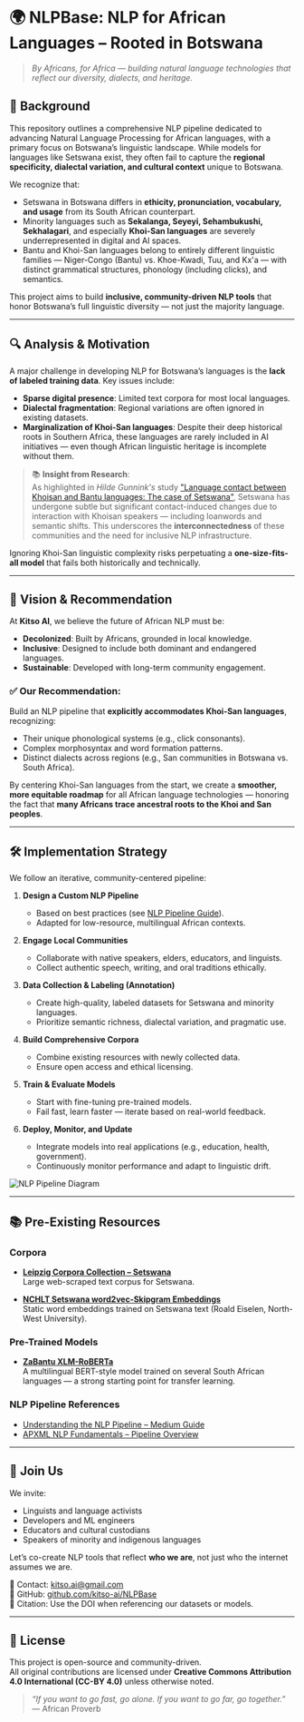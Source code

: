 # 🌍 NLPBase: NLP for African Languages – Rooted in Botswana

> *By Africans, for Africa — building natural language technologies that reflect our diversity, dialects, and heritage.*

## 📌 Background

This repository outlines a comprehensive NLP pipeline dedicated to advancing Natural Language Processing for African languages, with a primary focus on Botswana’s linguistic landscape. While models for languages like Setswana exist, they often fail to capture the **regional specificity, dialectal variation, and cultural context** unique to Botswana.

We recognize that:
- Setswana in Botswana differs in **ethicity, pronunciation, vocabulary, and usage** from its South African counterpart.
- Minority languages such as **Sekalanga, Seyeyi, Sehambukushi, Sekhalagari**, and especially **Khoi-San languages** are severely underrepresented in digital and AI spaces.
- Bantu and Khoi-San languages belong to entirely different linguistic families — Niger-Congo (Bantu) vs. Khoe-Kwadi, Tuu, and Kx'a — with distinct grammatical structures, phonology (including clicks), and semantics.

This project aims to build **inclusive, community-driven NLP tools** that honor Botswana’s full linguistic diversity — not just the majority language.

---

## 🔍 Analysis & Motivation

A major challenge in developing NLP for Botswana’s languages is the **lack of labeled training data**. Key issues include:

- **Sparse digital presence**: Limited text corpora for most local languages.
- **Dialectal fragmentation**: Regional variations are often ignored in existing datasets.
- **Marginalization of Khoi-San languages**: Despite their deep historical roots in Southern Africa, these languages are rarely included in AI initiatives — even though African linguistic heritage is incomplete without them.

> 📚 **Insight from Research**:  
> As highlighted in *Hilde Gunnink's* study ["Language contact between Khoisan and Bantu languages: The case of Setswana"](https://doi.org/10.2989/16073614.2020.1737158), Setswana has undergone subtle but significant contact-induced changes due to interaction with Khoisan speakers — including loanwords and semantic shifts. This underscores the **interconnectedness** of these communities and the need for inclusive NLP infrastructure.

Ignoring Khoi-San linguistic complexity risks perpetuating a **one-size-fits-all model** that fails both historically and technically.

---

## 🎯 Vision & Recommendation

At **Kitso AI**, we believe the future of African NLP must be:
- **Decolonized**: Built by Africans, grounded in local knowledge.
- **Inclusive**: Designed to include both dominant and endangered languages.
- **Sustainable**: Developed with long-term community engagement.

### ✅ Our Recommendation:
Build an NLP pipeline that **explicitly accommodates Khoi-San languages**, recognizing:
- Their unique phonological systems (e.g., click consonants).
- Complex morphosyntax and word formation patterns.
- Distinct dialects across regions (e.g., San communities in Botswana vs. South Africa).

By centering Khoi-San languages from the start, we create a **smoother, more equitable roadmap** for all African language technologies — honoring the fact that **many Africans trace ancestral roots to the Khoi and San peoples**.

---

## 🛠️ Implementation Strategy

We follow an iterative, community-centered pipeline:

1. **Design a Custom NLP Pipeline**
   - Based on best practices (see [NLP Pipeline Guide](https://medium.com/@asjad_ali/understanding-the-nlp-pipeline-a-comprehensive-guide-828b2b3cd4e2)).
   - Adapted for low-resource, multilingual African contexts.

2. **Engage Local Communities**
   - Collaborate with native speakers, elders, educators, and linguists.
   - Collect authentic speech, writing, and oral traditions ethically.

3. **Data Collection & Labeling (Annotation)**
   - Create high-quality, labeled datasets for Setswana and minority languages.
   - Prioritize semantic richness, dialectal variation, and pragmatic use.

4. **Build Comprehensive Corpora**
   - Combine existing resources with newly collected data.
   - Ensure open access and ethical licensing.

5. **Train & Evaluate Models**
   - Start with fine-tuning pre-trained models.
   - Fail fast, learn faster — iterate based on real-world feedback.

6. **Deploy, Monitor, and Update**
   - Integrate models into real applications (e.g., education, health, government).
   - Continuously monitor performance and adapt to linguistic drift.

![NLP Pipeline Diagram](attachment:61efdd46-6b34-4a18-8b51-cbc6b1a90047:image.png)

---

## 📚 Pre-Existing Resources

### Corpora
- [**Leipzig Corpora Collection – Setswana**](https://wortschatz.uni-leipzig.de/en/download/Tswana)  
  Large web-scraped text corpus for Setswana.
  
- [**NCHLT Setswana word2vec-Skipgram Embeddings**](https://repo.sadilar.org/items/84309f04-139f-472f-80d6-44f8b6d8ab78)  
  Static word embeddings trained on Setswana text (Roald Eiselen, North-West University).

### Pre-Trained Models
- [**ZaBantu XLM-RoBERTa**](https://huggingface.co/dsfsi/zabantu-xlm-roberta)  
  A multilingual BERT-style model trained on several South African languages — a strong starting point for transfer learning.

### NLP Pipeline References
- [Understanding the NLP Pipeline – Medium Guide](https://medium.com/@asjad_ali/understanding-the-nlp-pipeline-a-comprehensive-guide-828b2b3cd4e2)
- [APXML NLP Fundamentals – Pipeline Overview](https://apxml.com/courses/nlp-fundamentals/chapter-1-nlp-text-processing-techniques/nlp-pipeline-overview)

---

## 🤝 Join Us

We invite:
- Linguists and language activists
- Developers and ML engineers
- Educators and cultural custodians
- Speakers of minority and indigenous languages

Let’s co-create NLP tools that reflect **who we are**, not just who the internet assumes we are.

💬 Contact: [kitso.ai@gmail.com](mailto:kitso.ai@gmail.com)  
🐙 GitHub: [github.com/kitso-ai/NLPBase](https://github.com/kitso-ai/NLPBase)  
🔖 Citation: Use the DOI when referencing our datasets or models.

---

## 📜 License

This project is open-source and community-driven.  
All original contributions are licensed under **Creative Commons Attribution 4.0 International (CC-BY 4.0)** unless otherwise noted.

> *“If you want to go fast, go alone. If you want to go far, go together.”*  
> — African Proverb
